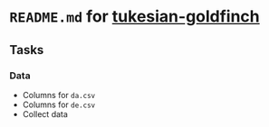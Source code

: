 # `README.md` for [tukesian-goldfinch](https://github.com/Ai-Yukino/tukesian-goldfinch)

## Tasks

### Data

- Columns for `da.csv`
- Columns for `de.csv`
- Collect data

